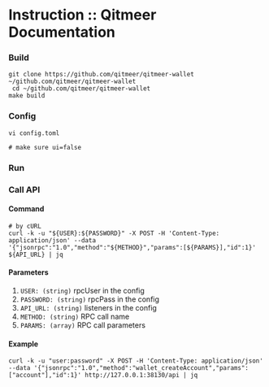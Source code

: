 # Instruction :: Qitmeer Documentation

### Build <a href="#build" id="build"></a>

```
git clone https://github.com/qitmeer/qitmeer-wallet ~/github.com/qitmeer/qitmeer-wallet
 cd ~/github.com/qitmeer/qitmeer-wallet
make build
```

### Config <a href="#config" id="config"></a>

```
vi config.toml

# make sure ui=false

```

### Run <a href="#run" id="run"></a>

### Call API <a href="#call-api" id="call-api"></a>

#### Command <a href="#command" id="command"></a>

```
# by cURL
curl -k -u "${USER}:${PASSWORD}" -X POST -H 'Content-Type: application/json' --data '{"jsonrpc":"1.0","method":"${METHOD}","params":[${PARAMS}],"id":1}' ${API_URL} | jq
```

#### Parameters <a href="#parameters" id="parameters"></a>

1. `USER: (string)` rpcUser in the config
2. `PASSWORD: (string)` rpcPass in the config
3. `API_URL: (string)` listeners in the config
4. `METHOD: (string)` RPC call name
5. `PARAMS: (array)` RPC call parameters

#### Example <a href="#example" id="example"></a>

```
curl -k -u "user:password" -X POST -H 'Content-Type: application/json' --data '{"jsonrpc":"1.0","method":"wallet_createAccount","params":["account"],"id":1}' http://127.0.0.1:38130/api | jq
```
